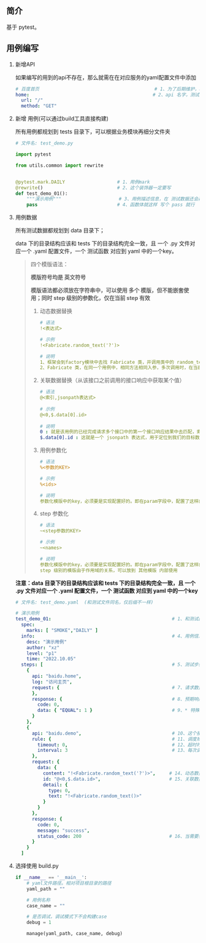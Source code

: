 ## 简介

基于 pytest。

## 用例编写

1. 新增API

   如果编写的用到的api不存在，那么就需在在对应服务的yaml配置文件中添加

   ```yaml
   # 百度首页                                          # 1、为了后期维护，api都应该写上备注
   home:                                             # 2、api 名字，测试数据中通过这个名字引用
     url: "/"
     method: "GET"
   ```

2. 新增 用例(可以通过build工具直接构建)

   所有用例都规划到 tests 目录下，可以根据业务模块再细分文件夹

   ```python
   # 文件名: test_demo.py
   
   import pytest
   
   from utils.common import rewrite
   
   
   @pytest.mark.DAILY                   # 1、用例mark
   @rewrite()                           # 2、这个装饰器一定要写
   def test_demo_01():
       """演示用例"""                     # 3、用例描述信息，在 测试数据还会再写一次，这里写出来只是为了方便理解
       pass                             # 4、函数体就这样 写个 pass 就行
   ```

3. 用例数据

   所有测试数据都规划到 data 目录下；
   
   data 下的目录结构应该和 tests 下的目录结构完全一致，且 一个 .py 文件对应一个 .yaml 配置文件，一个 测试函数 对应到 yaml 中的一个key。

   > 四个模版语法：
   > 
   > **模版符号均是 英文符号**
   > 
   > **模版语法都必须放在字符串中，可以使用 多个 模版，但不能嵌套使用；同时 step 级别的参数化，仅在当前 step 有效**
   >
   > 1. 动态数据替换
   >
   >    ```yaml
   >    # 语法
   >    !<表达式>
   >
   >    # 示例
   >    !<Fabricate.random_text('?')>
   >
   >    # 说明
   >    1、框架会到factory模块中去找 Fabricate 类，并调用类中的 random_text 方法。这里 调用方法和在代码中一样，是可以直接传递参数的。
   >    2、Fabricate 类，在同一个用例中，相同方法相同入参，多次调用时，在当前用例返回相同数据。其他 类 也可通过配置实现该功能。
   >    ```
   >
   > 2. 关联数据替换（从该接口之前调用的接口响应中获取某个值）
   >
   >    ```yaml
   >    # 语法
   >    @<索引,jsonpath表达式>
   >       
   >    # 示例
   >    @<0,$.data[0].id>
   >       
   >    # 说明
   >    0 : 就是该用例的已经完成请求多个接口中的第一个接口响应结果中去匹配，索引值从 0 开始
   >    $.data[0].id : 这就是一个 jsonpath 表达式，用于定位到我们的目标数据
   >    ```
   >    
   > 3. 用例参数化
   >
   >    ```yaml
   >    # 语法
   >    %<参数的KEY>
   >
   >    # 示例
   >    %<ids>
   >
   >    # 说明
   >    参数化模版中的key，必须要是实现配置好的。即在param字段中，配置了这样的键。示例中就要求 用例的 param 中配置 ids。
   >    
   >    ```
   >    
   > 4. step 参数化
   >
   >    ```yaml
   >    # 语法
   >    ~<step参数的KEY>
   >
   >    # 示例
   >    ~<names>
   >
   >    # 说明
   >    参数化模版中的key，必须要是实现配置好的。即在param字段中，配置了这样的键。示例中就要求 当前step的 param 中配置 names；
   >    step 级别的模版由于作用域的关系，可以放到 其他模版 内部使用
   >    
   >    ```

   **注意：data 目录下的目录结构应该和 tests 下的目录结构完全一致，且 一个 .py 文件对应一个 .yaml 配置文件，一个 测试函数 对应到 yaml 中的一个key**

   ```yaml
   # 文件名: test_demo.yaml  (和测试文件同名，仅后缀不一样)
   
   # 演示用例
   test_demo_01:                                            # 1、和测试函数同名的 key，它的内容就是一个测试用例需要的全部信息
     spec:
       marks: [ "SMOKE","DAILY" ]
     info:                                                  # 4、用例信息
       desc: "演示用例"
       author: "xz"
       level: "p1"
       time: "2022.10.05"
     steps: [                                               # 5、测试步骤，里面一个 {} 表示一个接口
       {
         api: "baidu.home",                                 
         log: "访问主页",                            
         request: {                                         # 7、请求数据。内部的字段同标准库 requests.request 方法的入参
         },
         response: {                                        # 8、预期响应对象，仅写需要验证的key，层级结构保持和响应结果一致即可
           code: 0,
           data: { "EQUAL": 1 }                             # 9、* 特殊key: EQUAL、GREATER、LESS 校验对象的长度（这里实际data值是一个列表）
         }
       },
       {
         api: "baidu.demo",                                 # 10、这个接口仅演示部分用法，不是项目中真实的接口
         rule: {                                            # 11、调度规则，可不写。默认接口只会调用一次并验证。针对一些要查询进度的接口有用
           timeout: 0,                                      # 12、超时时间
           interval: 3                                      # 13、每次调度的时间间隔(s)
         },
         request: {							
           data: {														
             content: "!<Fabricate.random_text('?')>",     # 14、动态数据替换模版
             id: "@<0,$.data.id>",                         # 15、关联数据替换模版
             detail: {
               type: 0,
               text: "!<Fabricate.random_text()>"
             }
           }
         },
         response: {
           code: 0,
           message: "success",
           status_code: 200                                # 16、当需要验证响应code的时候，像这样写到第一层级即可
         }
       }
     ]
   ```

4. 选择使用 build.py

   ```python
   if __name__ == '__main__':
       # yaml文件路径。相对项目根目录的路径
       yaml_path = ""
   
       # 用例名称
       case_name = ""
   
       # 是否调试，调试模式下不会构建case
       debug = 1
   
       manage(yaml_path, case_name, debug)
   ```

   

